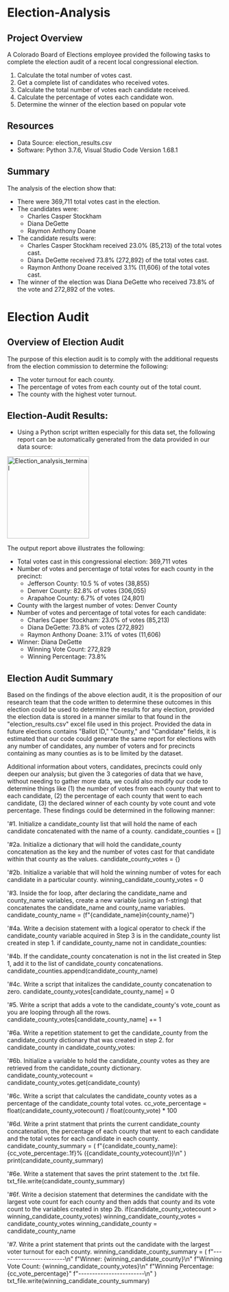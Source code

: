 # Election-Analysis

## Project Overview
A Colorado Board of Elections employee provided the following tasks to complete the election audit of a recent local congressional election.

1. Calculate the total number of votes cast.
2. Get a complete list of candidates who received votes.
3. Calculate the total number of votes each candidate received.
4. Calculate the percentage of votes each candidate won.
5. Determine the winner of the election based on popular vote

## Resources
- Data Source: election_results.csv
- Software: Python 3.7.6, Visual Studio Code Version 1.68.1

## Summary
The analysis of the election show that:
- There were 369,711 total votes cast in the election.
- The candidates were: 
  * Charles Casper Stockham
  * Diana DeGette
  * Raymon Anthony Doane 
- The candidate results were:
  * Charles Casper Stockham received 23.0% (85,213) of the total votes cast.
  * Diana DeGette received 73.8% (272,892) of the total votes cast.
  * Raymon Anthony Doane received 3.1% (11,606) of the total votes cast.
- The winner of the election was Diana DeGette who received 73.8% of the vote and 272,892 of the votes.

# Election Audit 
## Overview of Election Audit
The purpose of this election audit is to comply with the additional requests from the election commission to determine the following:
- The voter turnout for each county.
- The percentage of votes from each county out of the total count.
- The county with the highest voter turnout.

## Election-Audit Results:
- Using a Python script written especially for this data set, the following report can be automatically generated from the data provided in our data source:

<img width="191" alt="Election_analysis_terminal" src="https://user-images.githubusercontent.com/104729703/175219863-dc029ae7-c45e-4a65-8236-f56c74edfc63.png">

The output report above illustrates the following:
- Total votes cast in this congressional election: 369,711 votes
- Number of votes and percentage of total votes for each county in the precinct:
  * Jefferson County: 10.5 % of votes (38,855) 
  * Denver County: 82.8% of votes (306,055)
  * Arapahoe County: 6.7% of votes (24,801)
- County with the largest number of votes: Denver County
- Number of votes and percentage of total votes for each candidate:
  * Charles Caper Stockham: 23.0% of votes (85,213)
  * Diana DeGette: 73.8% of votes (272,892)
  * Raymon Anthony Doane: 3.1% of votes (11,606)
- Winner: Diana DeGette
  * Winning Vote Count: 272,829
  * Winning Percentage: 73.8%

## Election Audit Summary
Based on the findings of the above election audit, it is the proposition of our research team that the code written to determine these outcomes in this election could be used to determine the results for any election, provided the election data is stored in a manner similar to that found in the "election_results.csv" excel file used in this project. Provided the data in future elections contains "Ballot ID," "County," and "Candidate" fields, it is estimated that our code could generate the same report for elections with any number of candidates, any number of voters and for precincts containing as many counties as is to be limited by the dataset.

Additional information about voters, candidates, precincts could only deepen our analysis; but given the 3 categories of data that we have, without needing to gather more data, we could also modify our code to determine things like (1) the number of votes from each county that went to each candidate, (2) the percentage of each county that went to each candidate, (3) the declared winner of each county by vote count and vote percentage. These findings could be determined in the following manner:

'#1. Initialize a candidate_county list that will hold the name of each candidate concatenated with the name of a county.
candidate_counties = []

'#2a. Initialize a dictionary that will hold the candidate_county concatenation as the key and the number of votes cast for that candidate within that county as the values.
candidate_county_votes = {}

'#2b. Initialize a variable that will hold the winning number of votes for each candidate in a particular county.
winning_candidate_county_votes = 0

'#3. Inside the for loop, after declaring the candidate_name and county_name variables, create a new variable (using an f-string) that concatenates the candidate_name and county_name variables.
candidate_county_name = (f"{candidate_name}_in_{county_name}")

'#4a. Write a decision statement with a logical operator to check if the candidate_county variable acquired in Step 3 is in the candidate_county list created in step 1.
if candidate_county_name not in candidate_counties:
   
'#4b. If the candidate_county concatenation is not in the list created in Step 1, add it to the list of candidate_county concatenations.
candidate_counties.append(candidate_county_name)
 
'#4c. Write a script that initalizes the candidate_county concatenation to zero.
   candidate_county_votes[candidate_county_name] = 0
   
'#5. Write a script that adds a vote to the candidate_county's vote_count as you are looping through all the rows.
candidate_county_votes[candidate_county_name] += 1

'#6a. Write a repetition statement to get the candidate_county from the candidate_county dictionary that was created in step 2.
for candidate_county in candidate_county_votes:

'#6b. Initialize a variable to hold the candidate_county votes as they are retrieved from the candidate_county dictionary.
candidate_county_votecount = candidate_county_votes.get(candidate_county)

'#6c. Write a script that calculates the candidate_county votes as a percentage of the candidate_county total votes.
cc_vote_percentage = float(candidate_county_votecount) / float(county_vote) * 100

'#6d. Write a print statment that prints the current candidate_county concatenation, the percentage of each county that went to each candidate and the total votes for each candidate in each county.
candidate_county_summary = (
        f"{candidate_county_name}: {cc_vote_percentage:.1f}% ({candidate_county_votecount})\n"
    )
    print(candidate_county_summary)
   
'#6e. Write a statement that saves the print statement to the .txt file.
txt_file.write(candidate_county_summary)
    
'#6f. Write a decision statement that determines the candidate with the largest vote count for each county and then adds that county and its vote count to the variables created in step 2b.
if(candidate_county_votecount > winning_candidate_county_votes)
            winning_candidate_county_votes = candidate_county_votes
            winning_candidate_county = candidate_county_name

'#7. Write a print statement that prints out the candidate with the largest voter turnout for each county.
winning_candidate_county_summary = (
            f"------------------------\n"
            f"Winner: {winning_candidate_county}\n"
            f"Winning Vote Count: {winning_candidate_county_votes}\n"
            f"Winning Percentage: {cc_vote_percentage}"
            f"------------------------\n"
    )
    txt_file.write(winning_candidate_county_summary)
